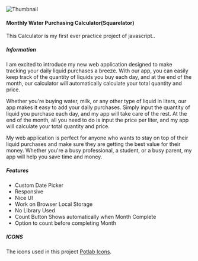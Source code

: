 ![Thumbnail](https://i.ibb.co/9cP0xd0/20221031-211131.png)
#### Monthly Water Purchasing Calculator(Squarelator)
This Calculator is my first ever practice project of javascript..
##### Information
I am excited to introduce my new web application designed to make tracking your daily liquid purchases a breeze. With our app, you can easily keep track of the quantity of liquids you buy each day, and at the end of the month, our calculator will automatically calculate your total quantity and price.

Whether you're buying water, milk, or any other type of liquid in liters, our app makes it easy to add your daily purchases. Simply input the quantity of liquid you purchase each day, and my app will take care of the rest. At the end of the month, all you need to do is input the price per liter, and my app will calculate your total quantity and price.

My web application is perfect for anyone who wants to stay on top of their liquid purchases and make sure they are getting the best value for their money. Whether you're a busy professional, a student, or a busy parent, my app will help you save time and money.
##### Features
- Custom Date Picker
- Responsive
- Nice UI
- Work on Browser Local Storage
- No Library Used
- Count Button Shows automatically when Month Complete
- Option to count before completing Month

##### ICONS
The icons used in this project [Potlab Icons](https://www.potlabicons.com/).
